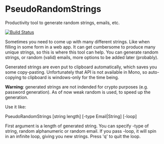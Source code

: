 # PseudoRandomStrings
Productivity tool to generate random strings, emails, etc.

[![Build Status](https://travis-ci.org/arthrp/PseudoRandomStrings.svg?branch=master)](https://travis-ci.org/arthrp/PseudoRandomStrings)

Sometimes you need to come up with many different strings. Like when filling in some form in a web app. 
It can get cumbersome to produce many unique strings, so this is where this tool can help.
You can generate random strings, or random (valid) emails, more options to be added later (probably).

Generated strings are even put to clipboard automatically, which saves you some copy-pasting.
Unfortunately that API is not available in Mono, so auto-copying to clipboard is windows-only for the time being.

**Warning**: generated strings are not indended for crypto purposes (e.g. password generation). As of now weak random is used, to speed up the generation.

Use it like:

PseudoRandomStrings [string length] [-type Email|String] [-loop]

First argument is a length of generated string.
You can specify -type of string, random alphanumeric or random email.
If you pass -loop, it will spin in an infinite loop, giving you new strings. Press 'q' to quit the loop.
